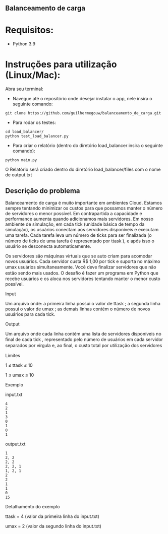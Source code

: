 ## Balanceamento de carga

# Requisitos:

- Python 3.9
# Instruções para utilização (Linux/Mac):

Abra seu terminal:

- Navegue até o repositório onde desejar instalar o app, nele insira o seguinte comando:

```console
git clone https://github.com/guilhermegouw/balanceamento_de_carga.git
```

- Para rodar os testes:

``` console
cd load_balancer/
python test_load_balancer.py
```

- Para criar o relatório (dentro do diretório load_balancer insira o seguinte comando):

``` console
python main.py
```
O Relatório será criado dentro do diretório load_balancer/files com o nome de output.txt


## Descrição do problema 

Balanceamento de carga é muito importante em ambientes Cloud. Estamos sempre tentando minimizar os custos para que possamos manter o número de servidores o menor possível. 
Em contrapartida a capacidade e performance aumenta quando adicionamos mais servidores. Em nosso ambiente de simulação, em cada tick  (unidade básica de tempo da simulação), 
os usuários conectam aos servidores disponíveis e executam uma tarefa. Cada tarefa leva um número de ticks para ser ﬁnalizada (o número de ticks de uma tarefa é representado 
por ttask ), e após isso o usuário se desconecta automaticamente.

Os servidores são máquinas virtuais que se auto criam para acomodar novos usuários. Cada servidor custa R$ 1,00 por tick e suporta no máximo umax usuários simultaneamente. 
Você deve ﬁnalizar servidores que não estão sendo mais usados. O desaﬁo é fazer um programa em Python que recebe usuários e os aloca nos servidores tentando manter o menor 
custo possível.

Input 

Um arquivo onde: a primeira linha possui o valor de ttask ;
a segunda linha possui o valor de umax ;
as demais linhas contém o número de novos usuários para cada tick.

Output 

Um arquivo onde cada linha contém uma lista de servidores disponíveis no ﬁnal de cada tick , representado pelo número de usuários em cada servidor separados por vírgula e, ao ﬁnal, o custo total por utilização dos servidores

Limites 

1 ≤ ttask ≤ 10

1 ≤ umax ≤ 10

Exemplo 

input.txt
```
4
2
1
3
0
1
0
1
```

output.txt
```
1
2, 2
2, 2
2, 2, 1
1, 2, 1
2
2
1
1
0
15
```

Detalhamento do exemplo 

ttask = 4 (valor da primeira linha do input.txt)

umax = 2 (valor da segundo linha do input.txt)
